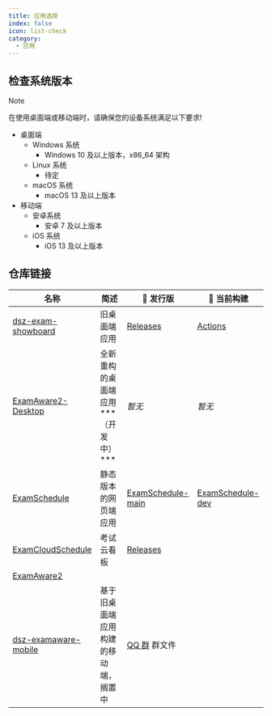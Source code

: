 ```yaml
---
title: 应用选择
index: false
icon: list-check
category:
  - 应用
---
```


## 检查系统版本

> [!note]
> 在使用桌面端或移动端时，请确保您的设备系统满足以下要求!

- 桌面端
  - Windows 系统
    - Windows 10 及以上版本，x86_64 架构   
  - Linux 系统
    - 待定
  - macOS 系统
    - macOS 13 及以上版本
- 移动端
  - 安卓系统
    - 安卓 7 及以上版本
  - iOS 系统
    - iOS 13 及以上版本
    
## 仓库链接

| 名称 | 简述 | 🚀 发行版 | 🚧 当前构建 |
| - | - | - | - |
| [dsz-exam-showboard](https://github.com/ExamAware/dsz-exam-showboard) | 旧桌面端应用 | [Releases](https://github.com/ExamAware/dsz-exam-showboard/releases) | [Actions](https://github.com/ExamAware/dsz-exam-showboard/actions) |
| [ExamAware2-Desktop](https://github.com/ExamAware/ExamAware2-Desktop) | 全新重构的桌面端应用***（开发中）*** | *暂无* | *暂无* |
| [ExamSchedule](https://github.com/ExamAware/ExamSchedule) | 静态版本的网页端应用 | [ExamSchedule-main](https://github.com/ExamAware/ExamSchedule) | [ExamSchedule-dev](https://github.com/ExamAware/ExamSchedule/tree/dev) |
| [ExamCloudSchedule](https://github.com/ExamAware/ExamCloudSchedule) | 考试云看板 | [Releases](https://github.com/ExamAware/ExamCloudSchedule/releases) | |
| [ExamAware2](https://github.com/ExamAware/ExamAware2) | | | |
| [dsz-examaware-mobile](https://github.com/ExamAware/dsz-examaware-mobile) | 基于旧桌面端应用构建的移动端，搁置中 | [QQ 群](https://qm.qq.com/q/zDiEipHsaI) 群文件 | |